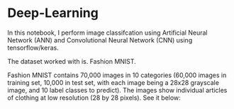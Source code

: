 # Deep-Learning

In this notebook, I perform image classifcation using Artificial Neural Network (ANN) and Convolutional Neural Network (CNN) using tensorflow/keras.

The dataset worked with is. Fashion MNIST.

Fashion MNIST contains 70,000 images in 10 categories (60,000 images in training set, 10,000 in test set, with each image being a 28x28 grayscale image, and 10 label classes to predict). The images show individual articles of clothing at low resolution (28 by 28 pixels). See it below:

[]()
